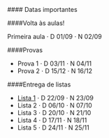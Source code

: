 
<div class="panel-heading">
#### Datas importantes
</div>

<div class="panel-body">

####Volta às aulas!

Primeira aula $\cdot$ D 01/09 $\cdot$ N 02/09

####Provas
- Prova 1 $\cdot$ D 03/11 $\cdot$ N 04/11
- Prova 2 $\cdot$ D 15/12 $\cdot$ N 16/12

####Entrega de listas

- [Lista 1](/bio208/static/pdfs/roteiros_listas/2014-roteiro-pratica1.pdf) $\cdot$ D 22/09 $\cdot$ N 23/09
- Lista 2 $\cdot$ D 06/10 $\cdot$ N 07/10
- Lista 3 $\cdot$ D 20/10 $\cdot$ N 21/10
- Lista 4 $\cdot$ D 17/11 $\cdot$ N 18/11
- Lista 5 $\cdot$ D 24/11 $\cdot$ N 25/11

<!--####Recuperação-->


</div>
